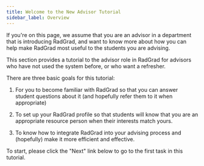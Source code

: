 ```yaml
---
title: Welcome to the New Advisor Tutorial
sidebar_label: Overview
---
```


If you're on this page, we assume that you are an advisor in a department that is introducing RadGrad, and want to know more about how you can help make RadGrad most useful to the students you are advising.

This section provides a tutorial to the advisor role in RadGrad for advisors who have not used the system before, or who want a refresher.

There are three basic goals for this tutorial:

  1. For you to become familiar with RadGrad so that you can answer student questions about it (and hopefully refer them to it when appropriate)

  2. To set up your RadGrad profile so that students will know that you are an appropriate resource person when their interests match yours.

  3. To know how to integrate RadGrad into your advising process and (hopefully) make it more efficient and effective.

To start, please click the "Next" link below to go to the first task in this tutorial.




